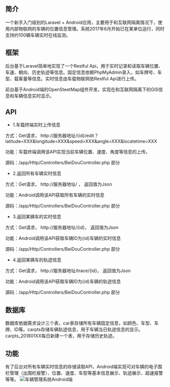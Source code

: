 ## 简介

一个新手入门级别的Laravel + Android应用，主要用于和互联网隔离情况下，使用内部物联网的车辆的位置信息管理。系统2017年6月开始已在某单位运行，同时支持约100辆车辆实时在线监测。

## 框架

后台基于Laravel简单地实现了一个Restful Api，用于实时记录和读取车辆位置、车速、朝向、历史轨迹等信息。固定信息依赖PhpMyAdmin录入，如车牌号、车型、载客量等信息。实时信息由车载物联网依Restful Api进行上传。

前台基于Android端的OpenSteetMap组件开发，实现在和互联网隔离下的GIS信息和车辆信息实时显示。

## API

- 1.车载终端实时上传信息

方式：Get请求， http://服务器地址/{id}/edit？latitude=XXX&longitude=XXX&speed=XXX&angle=XXX&locatetime=XXX

功能：车载终端调用该API实现当前车辆位置、速度、角度等信息的上传。

源码：/app/Http/Controllers/BeiDouController.php 部分

- 2.返回所有车辆实时信息

方式：Get请求， http://服务器地址/     ， 返回值为Json

功能：Android调用该API获取所有车辆的实时信息

源码：/app/Http/Controllers/BeiDouController.php 部分

- 3.返回某辆车的实时信息

方式：Get请求， http://服务器地址/{id}， 返回值为Json

功能：Android调用该API获取车辆ID为{id}车辆的实时信息

源码：/app/Http/Controllers/BeiDouController.php 部分

- 4.返回某辆车的轨迹信息

方式：Get请求， http://服务器地址/trace/{id}， 返回值为Json

功能：Android调用该API获取车辆ID为{id}车辆的轨迹信息

源码：/app/Http/Controllers/BeiDouController.php 部分

## 数据库

数据库依据需求设计三个表，car表存储所有车辆固定信息，如颜色、车型、车牌、ID等。carpts存储车辆轨迹信息，用于车辆当日轨迹信息的显示。carpts_201801XX每日新建一个表，用于存储历史轨迹。

## 功能

有了后台对所有车辆实时信息的存储读取API，Android端实现可对车辆的电子围栏管理（出围栏报警）、位置、速度、车型等基本信息展示、轨迹展示、超速报警等等。
![车辆管理系统Android端](https://raw.githubusercontent.com/sm1314/VehicleSYS/master/screenshots/screen.png)

